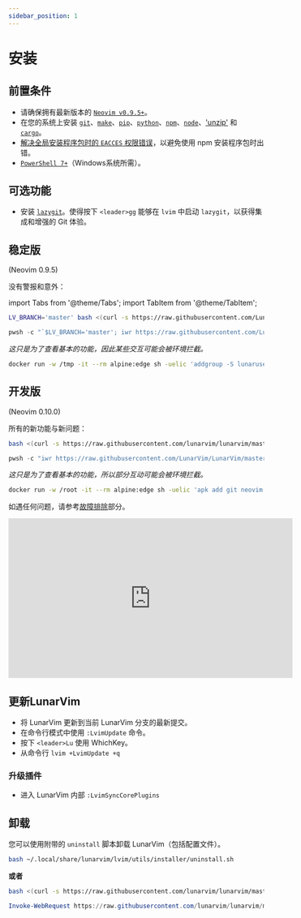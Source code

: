```yaml
---
sidebar_position: 1
---
```


# 安装

## 前置条件

- 请确保拥有最新版本的 [`Neovim v0.9.5+`](https://github.com/neovim/neovim/releases/latest)。
- 在您的系统上安装 [`git`](https://cli.github.com/)、[`make`](https://www.gnu.org/software/make/)、[`pip`](https://pypi.org/project/pip/)、[`python`](https://www.python.org/)、[`npm`](https://npmjs.com/)、[`node`](https://nodejs.org/)、['unzip'](https://launchpad.net/unzip) 和 [`cargo`](https://www.rust-lang.org/tools/install)。
- [解决全局安装程序包时的 `EACCES` 权限错误](https://docs.npmjs.com/resolving-eacces-permissions-errors-when-installing-packages-globally)，以避免使用 npm 安装程序包时出错。
- [`PowerShell 7+`](https://learn.microsoft.com/en-us/powershell/scripting/whats-new/migrating-from-windows-powershell-51-to-powershell-7?view=powershell-7.2)（Windows系统所需）。

## 可选功能

- 安装 [`lazygit`](https://github.com/jesseduffield/lazygit#installation)。使得按下 `<leader>gg` 能够在 `lvim` 中启动 `lazygit`，以获得集成和增强的 Git 体验。

## 稳定版

(Neovim 0.9.5)

没有警报和意外：

import Tabs from '@theme/Tabs';
import TabItem from '@theme/TabItem';

<Tabs>
<TabItem value="linux/macos" label="Linux/MacOS">

```bash
LV_BRANCH='master' bash <(curl -s https://raw.githubusercontent.com/LunarVim/LunarVim/master/utils/installer/install.sh)
```

</TabItem>
<TabItem value="windows" label="Windows">

```powershell
pwsh -c "`$LV_BRANCH='master'; iwr https://raw.githubusercontent.com/LunarVim/LunarVim/master/utils/installer/install.ps1 -UseBasicParsing | iex"
```

</TabItem>
<TabItem value="docker" label="用Docker尝试">

_这只是为了查看基本的功能，因此某些交互可能会被环境拦截。_

```bash
docker run -w /tmp -it --rm alpine:edge sh -uelic 'addgroup -S lunaruser && adduser -S lunaruser -G lunaruser --shell /bin/sh && apk add yarn git python3 cargo neovim ripgrep alpine-sdk bash curl --update && LV_BRANCH='master' su -c "bash <(curl -s https://raw.githubusercontent.com/lunarvim/lunarvim/master/utils/installer/install.sh) --no-install-dependencies" lunaruser && su -c /home/lunaruser/.local/bin/lvim lunaruser'
```

</TabItem>
</Tabs>

## 开发版

(Neovim 0.10.0)

所有的新功能与新问题：

<Tabs>
<TabItem value="linux/macos" label="Linux/MacOS">

```bash
bash <(curl -s https://raw.githubusercontent.com/lunarvim/lunarvim/master/utils/installer/install.sh)
```

</TabItem>
<TabItem value="windows" label="Windows">

```powershell
pwsh -c "iwr https://raw.githubusercontent.com/LunarVim/LunarVim/master/utils/installer/install.ps1 -UseBasicParsing | iex"
```

</TabItem>
<TabItem value="docker" label="用 Docker 尝试">

_这只是为了查看基本的功能，所以部分互动可能会被环境拦截。_

```bash
docker run -w /root -it --rm alpine:edge sh -uelic 'apk add git neovim ripgrep alpine-sdk bash curl --update && bash <(curl -s https://raw.githubusercontent.com/lunarvim/lunarvim/master/utils/installer/install.sh) --no-install-dependencies && /root/.local/bin/lvim'
```

</TabItem>
</Tabs>

如遇任何问题，请参考[故障排除](../troubleshooting/README.md)部分。

<iframe width="560" height="315" src="https://www.youtube.com/embed/sFA9kX-Ud_c" title="YouTube video player" frameborder="0" allow="accelerometer; autoplay; clipboard-write; encrypted-media; gyroscope; picture-in-picture" allowfullscreen="1"></iframe>

## 更新LunarVim


- 将 LunarVim 更新到当前 LunarVim 分支的最新提交。
- 在命令行模式中使用 `:LvimUpdate` 命令。
- 按下 `<leader>Lu` 使用 WhichKey。
- 从命令行 `lvim +LvimUpdate +q`

### 升级插件

- 进入 LunarVim 内部 `:LvimSyncCorePlugins`

## 卸载

您可以使用附带的 `uninstall` 脚本卸载 LunarVim（包括配置文件）。

<Tabs>
<TabItem value="linux/macos" label="Linux/MacOS">

```bash
bash ~/.local/share/lunarvim/lvim/utils/installer/uninstall.sh
```

**或者**

```bash
bash <(curl -s https://raw.githubusercontent.com/lunarvim/lunarvim/master/utils/installer/uninstall.sh)
```

</TabItem>
<TabItem value="windows" label="Windows">

```powershell
Invoke-WebRequest https://raw.githubusercontent.com/lunarvim/lunarvim/master/utils/installer/uninstall.ps1 -UseBasicParsing | Invoke-Expression
```

</TabItem>
</Tabs>
